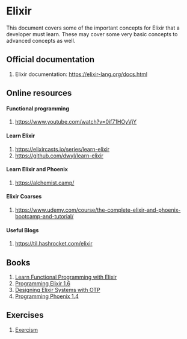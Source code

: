 # Elixir

This document covers some of the important concepts for Elixir that a developer must learn. These may cover some very basic concepts to advanced concepts as well.

## Official documentation

1. Elixir documentation: https://elixir-lang.org/docs.html

## Online resources

#### Functional programming

1. https://www.youtube.com/watch?v=0if71HOyVjY

#### Learn Elixir

1. https://elixircasts.io/series/learn-elixir
1. https://github.com/dwyl/learn-elixir

#### Learn Elixir and Phoenix

1. https://alchemist.camp/

#### Elixir Coarses

1. https://www.udemy.com/course/the-complete-elixir-and-phoenix-bootcamp-and-tutorial/

#### Useful Blogs

1. https://til.hashrocket.com/elixir

## Books

1. [Learn Functional Programming with Elixir](https://pragprog.com/titles/cdc-elixir/learn-functional-programming-with-elixir/)
1. [Programming Elixir 1.6](https://pragprog.com/titles/elixir16/programming-elixir-1-6/)
1. [Designing Elixir Systems with OTP](https://pragprog.com/titles/jgotp/designing-elixir-systems-with-otp/)
1. [Programming Phoenix 1.4](https://pragprog.com/titles/phoenix14/programming-phoenix-1-4/)

## Exercises

1. [Exercism](https://exercism.io/tracks/elixir/)
